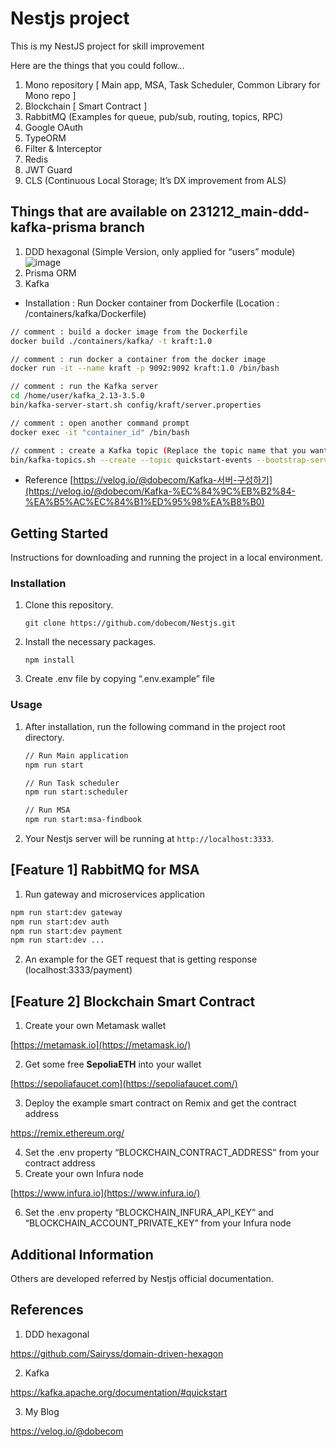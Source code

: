 # Nestjs project

This is my NestJS project for skill improvement

Here are the things that you could follow…

1. Mono repository [ Main app, MSA, Task Scheduler, Common Library for Mono repo ]
2. Blockchain [ Smart Contract ]
3. RabbitMQ (Examples for queue, pub/sub, routing, topics, RPC)
4. Google OAuth
5. TypeORM
6. Filter & Interceptor
7. Redis
8. JWT Guard
9. CLS (Continuous Local Storage; It’s DX improvement from ALS)

## Things that are available on 231212_main-ddd-kafka-prisma branch
1. DDD hexagonal (Simple Version, only applied for “users” module)
![image](https://github.com/dobecom/Nestjs/assets/90499822/ec0461a4-a40b-418c-ad47-db43d7e464b2)
2. Prisma ORM
3. Kafka
- Installation : Run Docker container from Dockerfile (Location : /containers/kafka/Dockerfile)
```bash
// comment : build a docker image from the Dockerfile
docker build ./containers/kafka/ -t kraft:1.0

// comment : run docker a container from the docker image
docker run -it --name kraft -p 9092:9092 kraft:1.0 /bin/bash

// comment : run the Kafka server
cd /home/user/kafka_2.13-3.5.0
bin/kafka-server-start.sh config/kraft/server.properties

// comment : open another command prompt
docker exec -it "container_id" /bin/bash

// comment : create a Kafka topic (Replace the topic name that you want to create by replace "quickstart-events" [ex: "test-event"])
bin/kafka-topics.sh --create --topic quickstart-events --bootstrap-server localhost:9092
```
- Reference
[https://velog.io/@dobecom/Kafka-서버-구성하기](https://velog.io/@dobecom/Kafka-%EC%84%9C%EB%B2%84-%EA%B5%AC%EC%84%B1%ED%95%98%EA%B8%B0)

## Getting Started

Instructions for downloading and running the project in a local environment.

### Installation

1. Clone this repository.
    
    ```
    git clone https://github.com/dobecom/Nestjs.git
    ```
    
2. Install the necessary packages.
    
    ```
    npm install
    ```
    
3. Create .env file by copying “.env.example” file

### Usage

1. After installation, run the following command in the project root directory.
    
    ```bash
    // Run Main application
    npm run start
    
    // Run Task scheduler
    npm run start:scheduler
    
    // Run MSA
    npm run start:msa-findbook
    ```
    
2. Your Nestjs server will be running at `http://localhost:3333`.

## [Feature 1] RabbitMQ for MSA
1. Run gateway and microservices application

```bash
npm run start:dev gateway
npm run start:dev auth
npm run start:dev payment
npm run start:dev ...
```

2. An example for the GET request that is getting response (localhost:3333/payment) 


## [Feature 2] Blockchain Smart Contract

1. Create your own Metamask wallet

[https://metamask.io](https://metamask.io/)

2. Get some free **SepoliaETH** into your wallet

[https://sepoliafaucet.com](https://sepoliafaucet.com/)

3. Deploy the example smart contract on Remix and get the contract address

https://remix.ethereum.org/

4. Set the .env property “BLOCKCHAIN_CONTRACT_ADDRESS” from your contract address
5. Create your own Infura node

[https://www.infura.io](https://www.infura.io/)

6. Set the .env property “BLOCKCHAIN_INFURA_API_KEY” and “BLOCKCHAIN_ACCOUNT_PRIVATE_KEY” from your Infura node

## Additional Information

Others are developed referred by Nestjs official documentation.

## References

1. DDD hexagonal

https://github.com/Sairyss/domain-driven-hexagon

2. Kafka

https://kafka.apache.org/documentation/#quickstart

3. My Blog

https://velog.io/@dobecom
